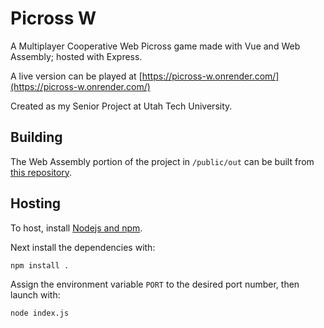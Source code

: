 # Picross W


A Multiplayer Cooperative Web Picross game made with Vue and Web Assembly; hosted with Express.

A live version can be played at [https://picross-w.onrender.com/](https://picross-w.onrender.com/)

Created as my Senior Project at Utah Tech University.


## Building

The Web Assembly portion of the project in `/public/out` can be built from [this repository](https://github.com/BluAtlas/Picross-W-WASM).

## Hosting

To host, install [Nodejs and npm](https://nodejs.org/en).

Next install the dependencies with:

```sh
npm install .
```

Assign the environment variable `PORT` to the desired port number, then launch with:

```sh
node index.js
```
